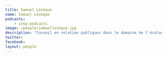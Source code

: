 ```yaml
---
title: Samuel Lévèque
name: Samuel Lévèque
podcasts:
    - intp-podcasts
image: /people/samuelleveque.jpg
description: "Conseil en relation publiques dans le domaine de l'écologie."
twitter: 
facebook: 
layout: people
---
```

